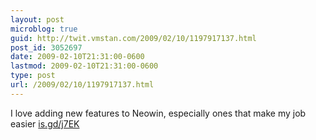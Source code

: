 ```yaml
---
layout: post
microblog: true
guid: http://twit.vmstan.com/2009/02/10/1197917137.html
post_id: 3052697
date: 2009-02-10T21:31:00-0600
lastmod: 2009-02-10T21:31:00-0600
type: post
url: /2009/02/10/1197917137.html
---
```

I love adding new features to Neowin, especially ones that make my job easier [is.gd/j7EK](http://is.gd/j7EK)
